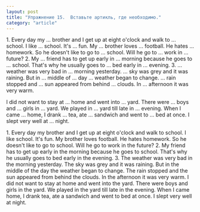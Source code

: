 ```yaml
---
layout: post
title: "Упражнение 15.  Вставьте артикль, где необходимо."
category: "article"
---
```

<section class="question">
1. Every day my ... brother and I get up at eight o'clock and walk to ... school. I like ... school. It's ... fun. My ... brother loves ... football. He hates ... homework. So he doesn't like to go to ... school. Will he go to ... work in ... future? 2. My ... friend has to get up early in ... morning because he goes to ... school. That's why he usually goes to ... bed early in ... evening. 3. ... weather was very bad in ... morning yesterday. ... sky was grey and it was raining. But in ... middle of ... day ... weather began to change. ... rain stopped and ... sun appeared from behind ... clouds. In ... afternoon it was very warm. 

I did not want to stay at ... home and went into ... yard. There were ... boys and ... girls in ... yard. We played in ... yard till late in ... evening. When I came ... home, I drank ... tea, ate ... sandwich and went to ... bed at once. I slept very well at ... night.
</section>

<section class="answer">
1. Every day my brother and I get up at eight o'clock and walk to school. I like school. It's fun. My brother loves football. He hates homework. So he doesn't like to go to school. Will he go to work in the future? 2. My friend has to get up early in the morning because he goes to school. That's why he usually goes to bed early in the evening. 3. The weather was very bad in the morning yesterday. The sky was grey and it was raining. But in the middle of the day the weather began to change. The rain stopped and the sun appeared from behind the clouds. In the afternoon it was very warm. I did not want to stay at home and went into the yard. There were boys and girls in the yard. We played in the yard till late in the evening. When I came home, I drank tea, ate a sandwich and went to bed at once. I slept very well at night.
</section>